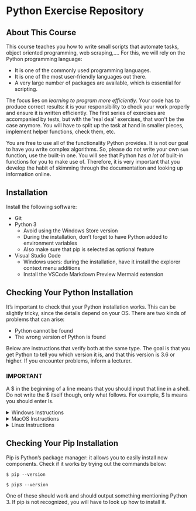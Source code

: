 # Python Exercise Repository

## About This Course

This course teaches you how to write small scripts that automate tasks, object oriented programming, web scraping,....
For this, we will rely on the Python programming language:

* It is one of the commonly used programming languages.
* It is one of the most user-friendly languages out there.
* A very large number of packages are available, which is essential for scripting.

The focus lies on *learning to program more efficiently*.
Your code has to produce correct results: it is your responsibility to check your work properly and ensure it is written efficiently.
The first series of exercises are accompanied by tests, but with the 'real deal' exercises, that won't be the case anymore.
You will have to split up the task at hand in smaller pieces, implement helper functions, check them, etc.

You are free to use all of the functionality Python provides.
It is not our goal to have you write complex algorithms.
So, please do not write your own `sum` function, use the built-in one.
You will see that Python has *a lot* of built-in functions for you to make use of.
Therefore, it is very important that you develop the habit of skimming through the documentation and looking up information online.

## Installation

Install the following software:

- Git
- Python 3
    - Avoid using the Windows Store version
    - During the installation, don’t forget to have Python added to environment variables
    - Also make sure that pip is selected as optional feature
- Visual Studio Code
    - Windows users: during the installation, have it install the explorer context menu additions
    - Install the VSCode Markdown Preview Mermaid extension

## Checking Your Python Installation

It’s important to check that your Python installation works. This can be slightly tricky, since the details depend on your OS. There are two kinds of problems that can arise:

- Python cannot be found
- The wrong version of Python is found

Below are instructions that verify both at the same type. The goal is that you get Python to tell you which version it is, and that this version is 3.6 or higher. If you encounter problems, inform a lecturer.

### IMPORTANT

A $ in the beginning of a line means that you should input that line in a shell. Do not write the $ itself though, only what follows. For example, $ ls means you should enter ls.


<details>
<summary>Windows Instructions</summary>
<br>
In a shell, write
<br>

```
$ python --version
```
If this gives you trouble, try instead
<br>
```
$ py --version
```

</details>

<details>
<summary>MacOS Instructions</summary>
<br>
In the terminal, write
<br>

```
$ python --version
```
If this doesn’t work or prints out the wrong version, try
<br>
```
$ python3 --version
```

</details>

<details>
<summary>Linux Instructions</summary>
<br>
In the shell, write
<br>

```
$ python --version
```
If this doesn’t work or prints out the wrong version, try
<br>
```
$ python3 --version
```

</details>

## Checking Your Pip Installation

Pip is Python’s package manager: it allows you to easily install now components. Check if it works by trying out the commands below:
```
$ pip --version

$ pip3 --version
```

One of these should work and should output something mentioning Python 3. If pip is not recognized, you will have to look up how to install it.
